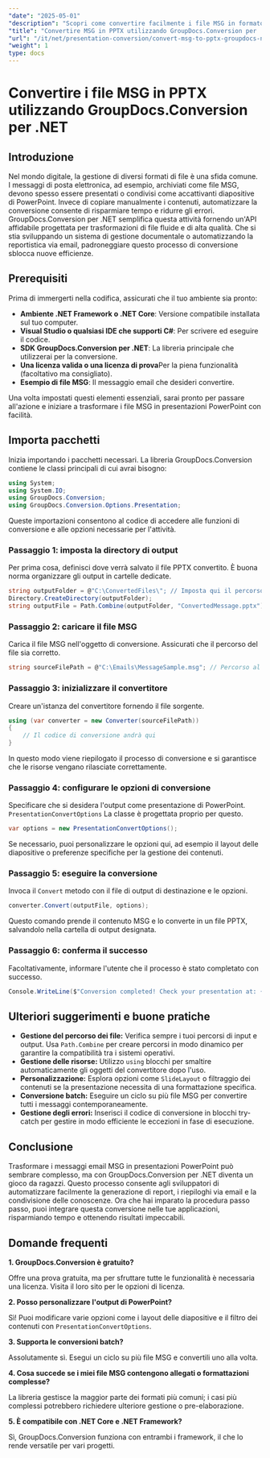 ```yaml
---
"date": "2025-05-01"
"description": "Scopri come convertire facilmente i file MSG in formato PPTX utilizzando GroupDocs.Conversion per .NET. Semplifica la gestione dei documenti e aumenta la produttività."
"title": "Convertire MSG in PPTX utilizzando GroupDocs.Conversion per .NET&#58; una guida passo passo"
"url": "/it/net/presentation-conversion/convert-msg-to-pptx-groupdocs-net/"
"weight": 1
type: docs
---
```

# Convertire i file MSG in PPTX utilizzando GroupDocs.Conversion per .NET

## Introduzione

Nel mondo digitale, la gestione di diversi formati di file è una sfida comune. I messaggi di posta elettronica, ad esempio, archiviati come file MSG, devono spesso essere presentati o condivisi come accattivanti diapositive di PowerPoint. Invece di copiare manualmente i contenuti, automatizzare la conversione consente di risparmiare tempo e ridurre gli errori. GroupDocs.Conversion per .NET semplifica questa attività fornendo un'API affidabile progettata per trasformazioni di file fluide e di alta qualità. Che si stia sviluppando un sistema di gestione documentale o automatizzando la reportistica via email, padroneggiare questo processo di conversione sblocca nuove efficienze.

## Prerequisiti

Prima di immergerti nella codifica, assicurati che il tuo ambiente sia pronto:

- **Ambiente .NET Framework o .NET Core**: Versione compatibile installata sul tuo computer.
- **Visual Studio o qualsiasi IDE che supporti C#**: Per scrivere ed eseguire il codice.
- **SDK GroupDocs.Conversion per .NET**: La libreria principale che utilizzerai per la conversione.
- **Una licenza valida o una licenza di prova**Per la piena funzionalità (facoltativo ma consigliato).
- **Esempio di file MSG**: Il messaggio email che desideri convertire.

Una volta impostati questi elementi essenziali, sarai pronto per passare all'azione e iniziare a trasformare i file MSG in presentazioni PowerPoint con facilità.


## Importa pacchetti

Inizia importando i pacchetti necessari. La libreria GroupDocs.Conversion contiene le classi principali di cui avrai bisogno:

```csharp
using System;
using System.IO;
using GroupDocs.Conversion;
using GroupDocs.Conversion.Options.Presentation;
```

Queste importazioni consentono al codice di accedere alle funzioni di conversione e alle opzioni necessarie per l'attività.

### Passaggio 1: imposta la directory di output

Per prima cosa, definisci dove verrà salvato il file PPTX convertito. È buona norma organizzare gli output in cartelle dedicate.

```csharp
string outputFolder = @"C:\ConvertedFiles\"; // Imposta qui il percorso della directory di output
Directory.CreateDirectory(outputFolder);
string outputFile = Path.Combine(outputFolder, "ConvertedMessage.pptx");
```

### Passaggio 2: caricare il file MSG

Carica il file MSG nell'oggetto di conversione. Assicurati che il percorso del file sia corretto.

```csharp
string sourceFilePath = @"C:\Emails\MessageSample.msg"; // Percorso al file MSG
```

### Passaggio 3: inizializzare il convertitore

Creare un'istanza del convertitore fornendo il file sorgente.

```csharp
using (var converter = new Converter(sourceFilePath))
{
    // Il codice di conversione andrà qui
}
```

In questo modo viene riepilogato il processo di conversione e si garantisce che le risorse vengano rilasciate correttamente.

### Passaggio 4: configurare le opzioni di conversione

Specificare che si desidera l'output come presentazione di PowerPoint. `PresentationConvertOptions` La classe è progettata proprio per questo.

```csharp
var options = new PresentationConvertOptions();
```

Se necessario, puoi personalizzare le opzioni qui, ad esempio il layout delle diapositive o preferenze specifiche per la gestione dei contenuti.

### Passaggio 5: eseguire la conversione

Invoca il `Convert` metodo con il file di output di destinazione e le opzioni.

```csharp
converter.Convert(outputFile, options);
```

Questo comando prende il contenuto MSG e lo converte in un file PPTX, salvandolo nella cartella di output designata.

### Passaggio 6: conferma il successo

Facoltativamente, informare l'utente che il processo è stato completato con successo.

```csharp
Console.WriteLine($"Conversion completed! Check your presentation at: {outputFile}");
```

## Ulteriori suggerimenti e buone pratiche

- **Gestione del percorso dei file:** Verifica sempre i tuoi percorsi di input e output. Usa `Path.Combine` per creare percorsi in modo dinamico per garantire la compatibilità tra i sistemi operativi.
- **Gestione delle risorse:** Utilizzo `using` blocchi per smaltire automaticamente gli oggetti del convertitore dopo l'uso.
- **Personalizzazione:** Esplora opzioni come `SlideLayout` o filtraggio dei contenuti se la presentazione necessita di una formattazione specifica.
- **Conversione batch:** Eseguire un ciclo su più file MSG per convertire tutti i messaggi contemporaneamente.
- **Gestione degli errori:** Inserisci il codice di conversione in blocchi try-catch per gestire in modo efficiente le eccezioni in fase di esecuzione.


## Conclusione

Trasformare i messaggi email MSG in presentazioni PowerPoint può sembrare complesso, ma con GroupDocs.Conversion per .NET diventa un gioco da ragazzi. Questo processo consente agli sviluppatori di automatizzare facilmente la generazione di report, i riepiloghi via email e la condivisione delle conoscenze. Ora che hai imparato la procedura passo passo, puoi integrare questa conversione nelle tue applicazioni, risparmiando tempo e ottenendo risultati impeccabili.


## Domande frequenti

**1. GroupDocs.Conversion è gratuito?**  

Offre una prova gratuita, ma per sfruttare tutte le funzionalità è necessaria una licenza. Visita il loro sito per le opzioni di licenza.

**2. Posso personalizzare l'output di PowerPoint?**  

Sì! Puoi modificare varie opzioni come i layout delle diapositive e il filtro dei contenuti con `PresentationConvertOptions`.

**3. Supporta le conversioni batch?**  

Assolutamente sì. Esegui un ciclo su più file MSG e convertili uno alla volta.

**4. Cosa succede se i miei file MSG contengono allegati o formattazioni complesse?**  

La libreria gestisce la maggior parte dei formati più comuni; i casi più complessi potrebbero richiedere ulteriore gestione o pre-elaborazione.

**5. È compatibile con .NET Core e .NET Framework?**  

Sì, GroupDocs.Conversion funziona con entrambi i framework, il che lo rende versatile per vari progetti.
